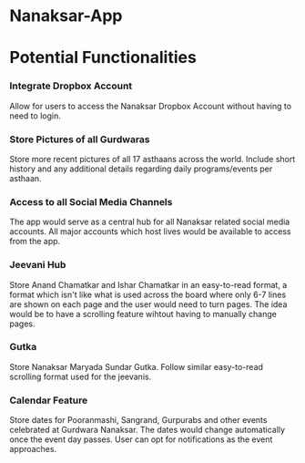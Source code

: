 # Nanaksar-App

# Potential Functionalities

### Integrate Dropbox Account
Allow for users to access the Nanaksar Dropbox Account without having to need to login.

### Store Pictures of all Gurdwaras
Store more recent pictures of all 17 asthaans across the world. Include short history and any additional details regarding daily programs/events per asthaan. 

### Access to all Social Media Channels
The app would serve as a central hub for all Nanaksar related social media accounts. All major accounts which host lives would be available to access from the app.

### Jeevani Hub
Store Anand Chamatkar and Ishar Chamatkar in an easy-to-read format, a format which isn't like what is used across the board where only 6-7 lines are shown on each page and the user would need to turn pages. The idea would be to have a scrolling feature wihtout having to manually change pages.

### Gutka
Store Nanaksar Maryada Sundar Gutka. Follow similar easy-to-read scrolling format used for the jeevanis. 

### Calendar Feature
Store dates for Pooranmashi, Sangrand, Gurpurabs and other events celebrated at Gurdwara Nanaksar. The dates would change automatically once the event day passes. User can opt for notifications as the event approaches.